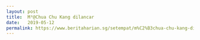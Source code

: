 ```yaml
---
layout: post
title:  M³@Chua Chu Kang dilancar
date:   2019-05-12
permalink: https://www.beritaharian.sg/setempat/m%C2%B3chua-chu-kang-dilancar
---
```

